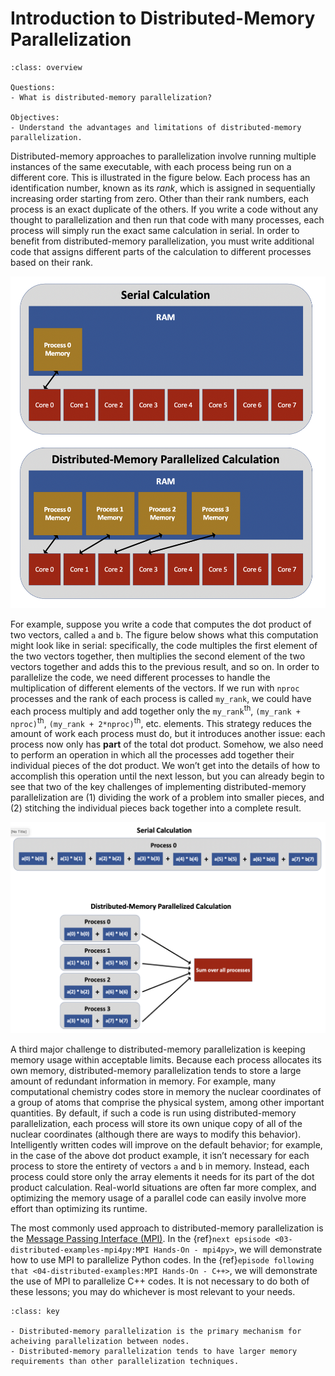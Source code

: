 # Introduction to Distributed-Memory Parallelization

````{admonition} Overview
:class: overview

Questions:
- What is distributed-memory parallelization?

Objectives:
- Understand the advantages and limitations of distributed-memory parallelization.
````


Distributed-memory approaches to parallelization involve running multiple instances of the same executable, with each process being run on a different core.
This is illustrated in the figure below.
Each process has an identification number, known as its *rank*, which is assigned in sequentially increasing order starting from zero.
Other than their rank numbers, each process is an exact duplicate of the others.
If you write a code without any thought to parallelization and then run that code with many processes, each process will simply run the exact same calculation in serial.
In order to benefit from distributed-memory parallelization, you must write additional code that assigns different parts of the calculation to different processes based on their rank.

<img src = '_static/fig/distributed.png' width="600">

For example, suppose you write a code that computes the dot product of two vectors, called `a` and `b`.
The figure below shows what this computation might look like in serial: specifically, the code multiples the first element of the two vectors together, then multiplies the second element of the two vectors together and adds this to the previous result, and so on.
In order to parallelize the code, we need different processes to handle the multiplication of different elements of the vectors.
If we run with `nproc` processes and the rank of each process is called `my_rank`, we could have each process multiply and add together only the `my_rank`<sup>th</sup>, `(my_rank + nproc)`<sup>th</sup>, `(my_rank + 2*nproc)`<sup>th</sup>, etc. elements.
This strategy reduces the amount of work each process must do, but it introduces another issue: each process now only has **part** of the total dot product.
Somehow, we also need to perform an operation in which all the processes add together their individual pieces of the dot product.
We won’t get into the details of how to accomplish this operation until the next lesson, but you can already begin to see that two of the key challenges of implementing distributed-memory parallelization are (1) dividing the work of a problem into smaller pieces, and (2) stitching the individual pieces back together into a complete result.

<img src = '_static/fig/dot_product.png' width="600">

A third major challenge to distributed-memory parallelization is keeping memory usage within acceptable limits.
Because each process allocates its own memory, distributed-memory parallelization tends to store a large amount of redundant information in memory.
For example, many computational chemistry codes store in memory the nuclear coordinates of a group of atoms that comprise the physical system, among other important quantities.
By default, if such a code is run using distributed-memory parallelization, each process will store its own unique copy of all of the nuclear coordinates (although there are ways to modify this behavior).
Intelligently written codes will improve on the default behavior; for example, in the case of the above dot product example, it isn’t necessary for each process to store the entirety of vectors `a` and `b` in memory.
Instead, each process could store only the array elements it needs for its part of the dot product calculation.
Real-world situations are often far more complex, and optimizing the memory usage of a parallel code can easily involve more effort than optimizing its runtime.

The most commonly used approach to distributed-memory parallelization is the [Message Passing Interface (MPI)](https://www.mpi-forum.org/).
In the {ref}`next epsisode <03-distributed-examples-mpi4py:MPI Hands-On - mpi4py>`, we will demonstrate how to use MPI to parallelize Python codes.
In the {ref}`episode following that <04-distributed-examples:MPI Hands-On - C++>`, we will demonstrate the use of MPI to parallelize C++ codes.
It is not necessary to do both of these lessons; you may do whichever is most relevant to your needs.


````{admonition} Key Points
:class: key

- Distributed-memory parallelization is the primary mechanism for acheiving parallelization between nodes.
- Distributed-memory parallelization tends to have larger memory requirements than other parallelization techniques.
````
